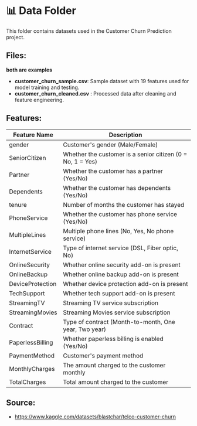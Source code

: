 # 📊 Data Folder

This folder contains datasets used in the Customer Churn Prediction project.

## Files:
**both are examples**
- **customer_churn_sample.csv**: Sample dataset with 19 features used for model training and testing.
- **customer_churn_cleaned.csv** : Processed data after cleaning and feature engineering.

## Features:
| Feature Name       | Description                                                     |
|--------------------|-----------------------------------------------------------------|
| gender             | Customer's gender (Male/Female)                                  |
| SeniorCitizen      | Whether the customer is a senior citizen (0 = No, 1 = Yes)      |
| Partner            | Whether the customer has a partner (Yes/No)                     |
| Dependents         | Whether the customer has dependents (Yes/No)                    |
| tenure             | Number of months the customer has stayed                        |
| PhoneService       | Whether the customer has phone service (Yes/No)                 |
| MultipleLines      | Multiple phone lines (No, Yes, No phone service)                |
| InternetService    | Type of internet service (DSL, Fiber optic, No)                 |
| OnlineSecurity     | Whether online security add-on is present                       |
| OnlineBackup       | Whether online backup add-on is present                         |
| DeviceProtection   | Whether device protection add-on is present                     |
| TechSupport        | Whether tech support add-on is present                          |
| StreamingTV        | Streaming TV service subscription                               |
| StreamingMovies    | Streaming Movies service subscription                           |
| Contract           | Type of contract (Month-to-month, One year, Two year)           |
| PaperlessBilling   | Whether paperless billing is enabled (Yes/No)                   |
| PaymentMethod      | Customer's payment method                                       |
| MonthlyCharges     | The amount charged to the customer monthly                      |
| TotalCharges       | Total amount charged to the customer                            |

## Source:
- https://www.kaggle.com/datasets/blastchar/telco-customer-churn



